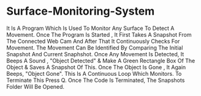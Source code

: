 # Surface-Monitoring-System
It Is A Program Which Is Used To Monitor Any Surface To Detect A Movement.
Once The Program Is Started , It First Takes A Snapshot From The Connected Web Cam And After That It Continuously Checks For Movement.
The Movement Can Be Identified By Comparing The Initial Snapshot And Current Snaphshot.
Once Any Movement Is Detected, It Beeps A Sound , "Object Detected" & Make A Green Rectangle Box Of The Object & Saves A Snapshot Of This.
Once The Object Is Gone , It Again Beeps, "Object Gone".
This Is A Continuous Loop Which Monitors. To Terminate This Press Q.
Once The Code Is Terminated, The Snapshots Folder Will Be Opened.
